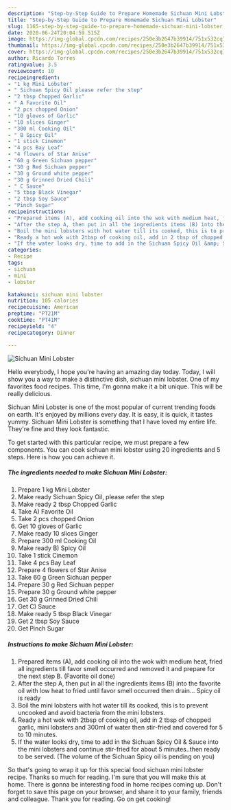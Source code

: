 ```yaml
---
description: "Step-by-Step Guide to Prepare Homemade Sichuan Mini Lobster"
title: "Step-by-Step Guide to Prepare Homemade Sichuan Mini Lobster"
slug: 1165-step-by-step-guide-to-prepare-homemade-sichuan-mini-lobster
date: 2020-06-24T20:04:59.515Z
image: https://img-global.cpcdn.com/recipes/250e3b2647b39914/751x532cq70/sichuan-mini-lobster-recipe-main-photo.jpg
thumbnail: https://img-global.cpcdn.com/recipes/250e3b2647b39914/751x532cq70/sichuan-mini-lobster-recipe-main-photo.jpg
cover: https://img-global.cpcdn.com/recipes/250e3b2647b39914/751x532cq70/sichuan-mini-lobster-recipe-main-photo.jpg
author: Ricardo Torres
ratingvalue: 3.5
reviewcount: 10
recipeingredient:
- "1 kg Mini Lobster"
- " Sichuan Spicy Oil please refer the step"
- "2 tbsp Chopped Garlic"
- " A Favorite Oil"
- "2 pcs chopped Onion"
- "10 gloves of Garlic"
- "10 slices Ginger"
- "300 ml Cooking Oil"
- " B Spicy Oil"
- "1 stick Cinemon"
- "4 pcs Bay Leaf"
- "4 flowers of Star Anise"
- "60 g Green Sichuan pepper"
- "30 g Red Sichuan pepper"
- "30 g Ground white pepper"
- "30 g Grinned Dried Chili"
- " C Sauce"
- "5 tbsp Black Vinegar"
- "2 tbsp Soy Sauce"
- "Pinch Sugar"
recipeinstructions:
- "Prepared items (A), add cooking oil into the wok with medium heat, fried all ingredients till favor smell occurred and removed it and prepare for the next step B. (Favorite oil done)"
- "After the step A, then put in all the ingredients items (B) into the favorite oil with low heat to fried until favor smell occurred then drain... Spicy oil is ready"
- "Boil the mini lobsters with hot water till its cooked, this is to prevent uncooked and avoid bacteria from the mini lobsters."
- "Ready a hot wok with 2tbsp of cooking oil, add in 2 tbsp of chopped garlic, mini lobsters and 300ml of water then stir-fried and covered for 5 to 10 minutes."
- "If the water looks dry, time to add in the Sichuan Spicy Oil &amp; Sauce into the mini lobsters and continue stir-fried for about 5 minutes..then ready to be served. (The volume of the Sichuan Spicy oil is pending on you)"
categories:
- Recipe
tags:
- sichuan
- mini
- lobster

katakunci: sichuan mini lobster 
nutrition: 105 calories
recipecuisine: American
preptime: "PT21M"
cooktime: "PT41M"
recipeyield: "4"
recipecategory: Dinner

---
```



![Sichuan Mini Lobster](https://img-global.cpcdn.com/recipes/250e3b2647b39914/751x532cq70/sichuan-mini-lobster-recipe-main-photo.jpg)

Hello everybody, I hope you're having an amazing day today. Today, I will show you a way to make a distinctive dish, sichuan mini lobster. One of my favorites food recipes. This time, I'm gonna make it a bit unique. This will be really delicious.

Sichuan Mini Lobster is one of the most popular of current trending foods on earth. It's enjoyed by millions every day. It is easy, it is quick, it tastes yummy. Sichuan Mini Lobster is something that I have loved my entire life. They're fine and they look fantastic.




To get started with this particular recipe, we must prepare a few components. You can cook sichuan mini lobster using 20 ingredients and 5 steps. Here is how you can achieve it.

<!--inarticleads1-->

##### The ingredients needed to make Sichuan Mini Lobster:

1. Prepare 1 kg Mini Lobster
1. Make ready  Sichuan Spicy Oil, please refer the step
1. Make ready 2 tbsp Chopped Garlic
1. Take  A) Favorite Oil
1. Take 2 pcs chopped Onion
1. Get 10 gloves of Garlic
1. Make ready 10 slices Ginger
1. Prepare 300 ml Cooking Oil
1. Make ready  B) Spicy Oil
1. Take 1 stick Cinemon
1. Take 4 pcs Bay Leaf
1. Prepare 4 flowers of Star Anise
1. Take 60 g Green Sichuan pepper
1. Prepare 30 g Red Sichuan pepper
1. Prepare 30 g Ground white pepper
1. Get 30 g Grinned Dried Chili
1. Get  C) Sauce
1. Make ready 5 tbsp Black Vinegar
1. Get 2 tbsp Soy Sauce
1. Get Pinch Sugar




<!--inarticleads2-->

##### Instructions to make Sichuan Mini Lobster:

1. Prepared items (A), add cooking oil into the wok with medium heat, fried all ingredients till favor smell occurred and removed it and prepare for the next step B. (Favorite oil done)
1. After the step A, then put in all the ingredients items (B) into the favorite oil with low heat to fried until favor smell occurred then drain... Spicy oil is ready
1. Boil the mini lobsters with hot water till its cooked, this is to prevent uncooked and avoid bacteria from the mini lobsters.
1. Ready a hot wok with 2tbsp of cooking oil, add in 2 tbsp of chopped garlic, mini lobsters and 300ml of water then stir-fried and covered for 5 to 10 minutes.
1. If the water looks dry, time to add in the Sichuan Spicy Oil &amp; Sauce into the mini lobsters and continue stir-fried for about 5 minutes..then ready to be served. (The volume of the Sichuan Spicy oil is pending on you)




So that's going to wrap it up for this special food sichuan mini lobster recipe. Thanks so much for reading. I'm sure that you will make this at home. There is gonna be interesting food in home recipes coming up. Don't forget to save this page on your browser, and share it to your family, friends and colleague. Thank you for reading. Go on get cooking!
